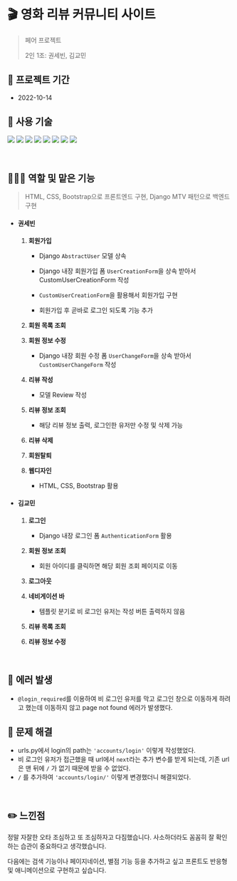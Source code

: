 # 🎬 영화 리뷰 커뮤니티 사이트

> 페어 프로젝트
>
> 2인 1조: 권세빈, 김교민

## 📅 프로젝트 기간

- 2022-10-14

## 🧰 사용 기술

<img src="https://img.shields.io/badge/Python-3776AB?style=flat-square&logo=Python&logoColor=ffffff"/> <img src="https://img.shields.io/badge/Django-092E20?style=flat-square&logo=Django&logoColor=ffffff"/> <img src="https://img.shields.io/badge/HTML5-E34F26?style=flat-square&logo=HTML5&logoColor=ffffff"/> <img src="https://img.shields.io/badge/CSS3-1572B6?style=flat-square&logo=CSS3&logoColor=ffffff"/> <img src="https://img.shields.io/badge/Bootstrap-7952B3?style=flat-square&logo=Bootstrap&logoColor=ffffff"/> <img src="https://img.shields.io/badge/Visual Studio Code-007ACC?style=flat-square&logo=Visual Studio Code&logoColor=ffffff"/> <img src="https://img.shields.io/badge/Git-F05032?style=flat-square&logo=Git&logoColor=ffffff"/> <img src="https://img.shields.io/badge/GitHub-181717?style=flat-square&logo=GitHub&logoColor=ffffff"/>

<br>

## 👩🏻‍💻 역할 및 맡은 기능

> HTML, CSS, Bootstrap으로 프론트엔드 구현, Django MTV 패턴으로 백엔드 구현

- #### 권세빈

  1. **회원가입**

     - Django `AbstractUser` 모델 상속

     - Django 내장 회원가입 폼 `UserCreationForm`을 상속 받아서 CustomUserCreationForm 작성

     - `CustomUserCreationForm`을 활용해서 회원가입 구현

     - 회원가입 후 곧바로 로그인 되도록 기능 추가

  2. **회원 목록 조회**

  3. **회원 정보 수정**
     - Django 내장 회원 수정 폼 `UserChangeForm`을 상속 받아서 `CustomUserChangeForm` 작성

  4. **리뷰 작성**
     - 모델 Review 작성

  5. **리뷰 정보 조회**
     - 해당 리뷰 정보 출력, 로그인한 유저만 수정 및 삭제 가능

  6. **리뷰 삭제**

  7. **회원탈퇴**

  8. **웹디자인**
     - HTML, CSS, Bootstrap 활용

- #### 김교민

  1. **로그인**
     - Django 내장 로그인 폼 `AuthenticationForm` 활용

  2. **회원 정보 조회**
     - 회원 아이디를 클릭하면 해당 회원 조회 페이지로 이동

  3. **로그아웃**

  4. **네비게이션 바**
     - 템플릿 분기로 비 로그인 유저는 작성 버튼 출력하지 않음

  5. **리뷰 목록 조회**

  6. **리뷰 정보 수정**

<br>

## 🚨 에러 발생

- `@login_required`를 이용하여 비 로그인 유저를 막고 로그인 창으로 이동하게 하려고 했는데 이동하지 않고 page not found 에러가 발생했다.

## 🌈 문제 해결

- urls.py에서 login의 path는 `'accounts/login'` 이렇게 작성했었다.
- 비 로그인 유저가 접근했을 때 url에서 `next`라는 추가 변수를 받게 되는데, 기존 url은 맨 뒤에  `/` 가 없기 때문에 받을 수 없었다.
- `/` 를 추가하여 `'accounts/login/'` 이렇게 변경했더니 해결되었다.

<br>

## ✏️ 느낀점

정말 자잘한 오타 조심하고 또 조심하자고 다짐했습니다. 사소하더라도 꼼꼼히 잘 확인하는 습관이 중요하다고 생각했습니다. 

다음에는 검색 기능이나 페이지네이션, 별점 기능 등을 추가하고 싶고 프론트도 반응형 및 애니메이션으로 구현하고 싶습니다.
